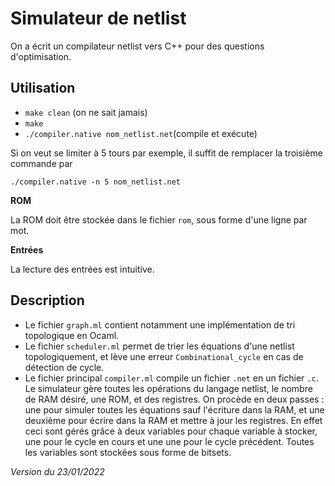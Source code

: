 # **Simulateur de netlist**
On a écrit un compilateur netlist vers C++ pour des questions d'optimisation.

## **Utilisation**

- `make clean` (on ne sait jamais)
- `make`
- `./compiler.native nom_netlist.net`(compile et exécute)

Si on veut se limiter à 5 tours par exemple, il suffit de remplacer la troisième commande par 

`./compiler.native -n 5 nom_netlist.net`


**ROM**

La ROM doit être stockée dans le fichier `rom`, sous forme d'une ligne par mot.

**Entrées**

La lecture des entrées est intuitive.

## **Description**

- Le fichier `graph.ml` contient notamment une implémentation de tri topologique en Ocaml.
- Le fichier `scheduler.ml` permet de trier les équations d'une netlist topologiquement, et lève une erreur `Combinational_cycle` en cas de détection de cycle.
- Le fichier principal `compiler.ml` compile un fichier `.net` en un fichier `.c`.
Le simulateur gère toutes les opérations du langage netlist, le nombre de RAM désiré, une ROM, et des registres. On procède en deux passes : une pour simuler toutes les équations sauf l'écriture dans la RAM, et une deuxième pour écrire dans la RAM et mettre à jour les registres. En effet ceci sont gérés grâce à deux variables pour chaque variable à stocker, une pour le cycle en cours et une une pour le cycle précédent. Toutes les variables sont stockées sous forme de bitsets.


_Version du 23/01/2022_
